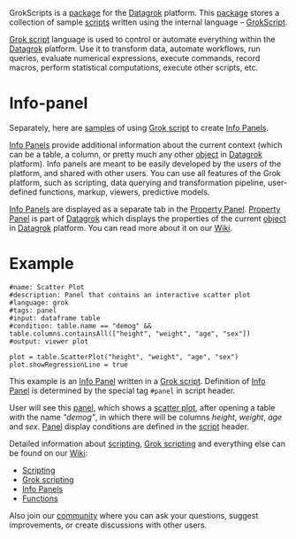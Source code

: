 GrokScripts is a [package](https://datagrok.ai/help/develop/develop#packages) for the [Datagrok](https://datagrok.ai) platform. This [package](https://datagrok.ai/help/develop/develop#packages) stores a collection of sample [scripts](https://datagrok.ai/help/develop/scripting) written using the internal language – [GrokScript](https://datagrok.ai/help/overview/grok-script).

[Grok script](https://datagrok.ai/help/overview/grok-script) language is used to control or automate everything within the [Datagrok](https://datagrok.ai/) platform. Use it to transform data, automate workflows, run queries, evaluate numerical expressions, execute commands, record macros, perform statistical computations, execute other scripts, etc.

# Info-panel

Separately, here are [samples](https://github.com/datagrok-ai/public/tree/master/packages/GrokScripts/scripts/info_panels) of using [Grok script](https://datagrok.ai/help/overview/grok-script) to create [Info Panels](https://datagrok.ai/help/discover/info-panels).

[Info Panels](https://datagrok.ai/help/discover/info-panels) provide additional information about the current context (which can be a table, a column, or pretty much any other [object](https://datagrok.ai/help/overview/objects) in [Datagrok](https://datagrok.ai/) platform). 
Info panels are meant to be easily developed by the users of the platform, and shared with other users. You can use all features of the Grok platform, such as scripting, data querying and transformation pipeline, user-defined functions, markup, viewers, predictive models.

[Info Panels](https://datagrok.ai/help/discover/info-panels) are displayed as a separate tab in the [Property Panel](https://datagrok.ai/help/overview/navigation#properties).
[Property Panel](https://datagrok.ai/help/overview/navigation#properties) is part of [Datagrok](https://datagrok.ai/) which displays the properties of the current [object](https://datagrok.ai/help/overview/objects) in [Datagrok](https://datagrok.ai/) platform. You can read more about it on our [Wiki](https://datagrok.ai/help/overview/navigation#properties).

# Example
```
#name: Scatter Plot
#description: Panel that contains an interactive scatter plot
#language: grok
#tags: panel
#input: dataframe table
#condition: table.name == "demog" && table.columns.containsAll(["height", "weight", "age", "sex"])
#output: viewer plot

plot = table.ScatterPlot("height", "weight", "age", "sex")
plot.showRegressionLine = true
```

This example is an [Info Panel](https://datagrok.ai/help/discover/info-panels) written in a [Grok script](https://datagrok.ai/help/overview/grok-script).
Definition of [Info Panel](https://datagrok.ai/help/discover/info-panels) is determined by the special tag ```#panel``` in script header.

User will see this [panel](https://datagrok.ai/help/discover/info-panels), which shows a [scatter plot](https://datagrok.ai/help/visualize/viewers/scatter-plot), after opening a table with the name *"demog"*, in which there will be columns *height*, *weight*, *age* and *sex*.
[Panel](https://datagrok.ai/help/discover/info-panels) display conditions are defined in the [script](https://datagrok.ai/help/overview/grok-script) header.


Detailed information about [scripting](https://datagrok.ai/help/develop/scripting), [Grok scripting](https://datagrok.ai/help/overview/grok-script) and everything else can be found on our [Wiki](https://datagrok.ai/help/):

  * [Scripting](https://datagrok.ai/help/develop/scripting)
  * [Grok scripting](https://datagrok.ai/help/overview/grok-script)
  * [Info Panels](https://datagrok.ai/help/discover/info-panels)
  * [Functions](https://datagrok.ai/help/overview/functions/function)

Also join our [community](https://community.datagrok.ai/) where you can ask your questions, suggest improvements, or create discussions with other users.
